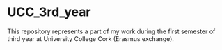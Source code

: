 # UCC_3rd_year
This repository represents a part of my work during the first semester of third year at University College Cork (Erasmus exchange).
